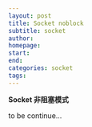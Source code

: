 ```yaml
---
layout: post
title: Socket noblock
subtitle: socket
author:
homepage:
start:
end:
categories: socket 
tags: 
---
```


**Socket 非阻塞模式**

to be continue...